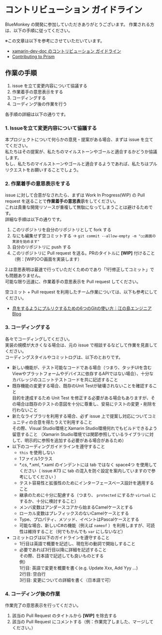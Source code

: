 # コントリビューション ガイドライン

BlueMonkey の開発に参加していただきありがとうございます。
作業される方は、以下の手順に従ってください。

※この文章は以下を参考にさせていただいています。

*  [xamarin-dev-doc のコントリビューション ガイドライン](https://github.com/chomado/xamarin-dev-doc/blob/master/CONTRIBUTING.md) 
*  [Contributing to Prism](https://github.com/PrismLibrary/Prism/blob/master/.github/CONTRIBUTING.md)

## 作業の手順

1. issue を立て変更内容について協議する  
1. 作業着手の意思表示をする  
1. コーディングする  
1. コーディング後の作業を行う  

各手順の詳細は以下の通りです。  

### 1. Issueを立て変更内容について協議する  

本プロジェクトについて何らかの意見・提案がある場合、まずは issue を立ててください。  
私たちはその提案が、私たちのマイルストーンやゴールと適合するかどうか協議します。  
もし、私たちのマイルストーンやゴールと適合するようであれば、私たちはプルリクエストをお願いすることでしょう。  

### 2. 作業着手の意思表示をする

issue に対して合意がなされたら、まずは Work In Progress(WIP) の Pull request を送ることで**作業着手の意思表示**をしてください。    
これは貴重な開発リソースが重複して無駄になってしまうことは避けるためです。  
詳細な手順は以下の通りです。  

1. このリポジトリを自分のリポジトリとして fork する
2. なにも編集せず空コミットする → ``git commit --allow-empty -m "○○画面の実装を始めます"``
3. 自分のリポジトリに push する
4. このリポジトリに Pull request を送る。PRのタイトルに **[WIP]** 付けること（例：[WIP]○○画面を実装します）  


2.は意思表明は最速で行っていただくためのであり「1行修正してコミット」でも問題ありません。  
可能な限り迅速に、作業着手の意思表示を Pull request してください。  

空コミット + Pull request を利用したチーム作業については、以下も参考にしてください。

* [息をするようにプルリクするための6つのGitの使い方｜江の島エンジニアBlog](http://blog.enogineer.com/2015/02/05/git-for-light-pull-request/)

### 3. コーディングする

各々でコーディングしてください。  
実装の規模が大きくなる場合は、元の issue で相談するなどして作業を見直してください。    
コーディングスタイルやコミットログは、以下のとおりです。  

* 新しい機能が、テスト可能なコードである場合（つまり、タッチUIを含むViewやプラットフォームやデバイスに依存するAPIではない場合）、十分なカバレッジのユニットテストコードを共に記述すること  
* 既存機能の変更する場合、既存のUnit Testが破壊されないことを確認すること  
目的を達成するため Unit Test を修正する必要がある場合もありますが、その場合は既存のテストの意図を十分に尊重し、安易にテストの変更・削除を行わないこと  
* 新たなライブラリを利用する場合、必ず issue 上で提案し対応についてコミュニティの合意を得たうえで利用すること  
その際、Visual Studio環境とXamarin Studio環境何れでもビルドできるよう留意すること
（Xamarin Studio環境では関節参照しているライブラリに対して、明示的に参照を追加する必要がある場合があるため）
* 以下のコーディングガイドラインを遵守すること    
    * ``this`` を使用しない  
    * 1ファイル1クラス  
    * *.cs, *.xml, *.xaml のインデントには tab ではなく space4つ を使用してください（ issue #73 に tab の混入を防ぐ設定を案内していますので参考にしてください ）
    * テスト容易性と拡張性のためにインターフェースベース設計を適用すること  
    * 継承のために十分に配慮する（つまり、 ``protected`` にするか ``virtual`` にするか、十分に検討すること）  
    * メンバ変数はアンダースコアから始まるCamelケースとする  
    * ローカル変数はプレフィックスのないCamelケースとする  
    * Type、プロパティ、メソッド、イベントはPascalケースとする  
    * 可能な場合、新しいC#の機能（例えば ``nameof`` ）を利用しますが、可読性は維持すること（何でもかんでも ``var`` にしないなど）  
* コミットログは以下のガイドラインを遵守すること  
    * 1行目は英語で概要を記述し、現在形の動詞で開始しすること  
    * 必要であれば3行目以降に詳細を記述すること  
    その際、日本語で記述しても良いものとする  
    例）  
    1行目: 英語で変更を概要を書く(e.g. Update Xxx, Add Yyy ...)  
    2行目: 空白行  
    3行目: 変更についての詳細を書く（日本語で可）  

### 4. コーディング後の作業

作業完了の意思表示を行ってください。

1. 該当の Pull Request のタイトルから **[WIP]** を除去する
2. 該当の Pull Request にコメントする（例：作業完了しました、マージしてください。）
